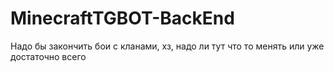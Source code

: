 # MinecraftTGBOT-BackEnd


Надо бы закончить бои с кланами, хз, надо ли тут что то менять или уже достаточно всего
